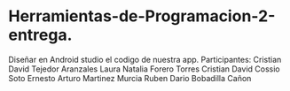 # Herramientas-de-Programacion-2-entrega.
Diseñar en Android studio el codigo de nuestra app. Participantes: Cristian David Tejedor Aranzales  Laura Natalia Forero Torres  Cristian David Cossio Soto  Ernesto Arturo Martinez Murcia  Ruben Dario Bobadilla Cañon 
